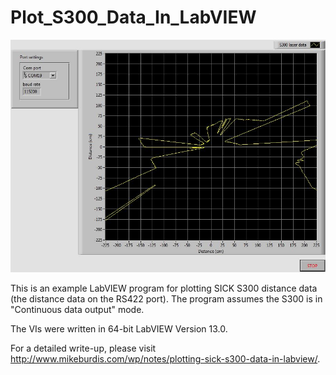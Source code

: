 # Plot_S300_Data_In_LabVIEW
![Front panel of main VI](https://github.com/mburdis/Plot_S300_Data_In_LabVIEW/blob/master/Images/front_panel.JPG)

This is an example LabVIEW program for plotting SICK S300 distance data (the distance data on the RS422 port). The program assumes the S300 is in "Continuous data output" mode. 

The VIs were written in 64-bit LabVIEW Version 13.0. 

For a detailed write-up, please visit http://www.mikeburdis.com/wp/notes/plotting-sick-s300-data-in-labview/. 
